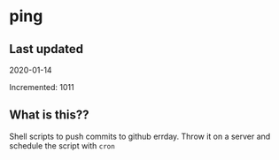 # ping

## Last updated
2020-01-14

Incremented: 1011

## What is this??
Shell scripts to push commits to github errday. Throw it on a server and schedule the script with `cron`
